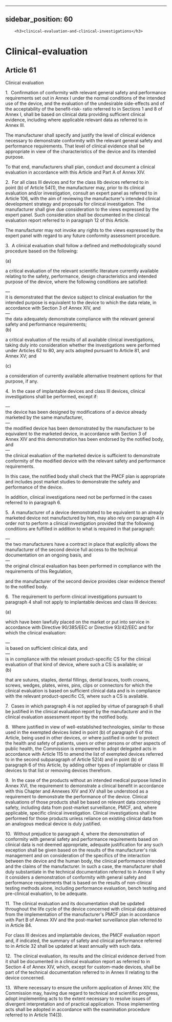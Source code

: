 
---
sidebar_position: 60
---
        <h3>clinical-evaluation-and-clinical-investigations</h3>
<h1>Clinical-evaluation</h1>
<h2>Article 61</h2>
   <p class="stitle-article-norm">Clinical evaluation</p>
   <p class="norm">1.&nbsp;&nbsp;Confirmation of conformity with 
relevant general safety and performance requirements set out in 
Annex&nbsp;I under the normal conditions of the intended use of the 
device, and the evaluation of the undesirable side-effects and of the 
acceptability of the benefit-risk- ratio referred to in Sections 1 and 8
 of Annex&nbsp;I, shall be based on clinical data providing sufficient 
clinical evidence, including where applicable relevant data as referred 
to in Annex&nbsp;III.</p>
   <p class="norm">The manufacturer shall specify and justify the level 
of clinical evidence necessary to demonstrate conformity with the 
relevant general safety and performance requirements. That level of 
clinical evidence shall be appropriate in view of the characteristics of
 the device and its intended purpose.</p>
   <p class="norm">To that end, manufacturers shall plan, conduct and 
document a clinical evaluation in accordance with this Article&nbsp;and 
Part A of Annex&nbsp;XIV.</p>
   <p class="norm">2.&nbsp;&nbsp;For all class III devices and for the 
class IIb devices referred to in point&nbsp;(b) of Article&nbsp;54(1), 
the manufacturer may, prior to its clinical evaluation and/or 
investigation, consult an expert panel as referred to in 
Article&nbsp;106, with the aim of reviewing the manufacturer's intended 
clinical development strategy and proposals for clinical investigation. 
The manufacturer shall give due consideration to the views expressed by 
the expert panel. Such consideration shall be documented in the clinical
 evaluation report referred to in paragraph&nbsp;12 of this Article.</p>
   <p class="norm">The manufacturer may not invoke any rights to the 
views expressed by the expert panel with regard to any future conformity
 assessment procedure.</p>
   <p class="norm">3.&nbsp;&nbsp;A clinical evaluation shall follow a defined and methodologically sound procedure based on the following:</p>
   <div class="grid-container grid-list">
      <div class="list grid-list-column-1">
         <span>(a)&nbsp;</span>
      </div>
      <div class="grid-list-column-2">
         <p class="norm">a critical evaluation of the relevant 
scientific literature currently available relating to the safety, 
performance, design characteristics and intended purpose of the device, 
where the following conditions are satisfied:</p>
         <div class="grid-container grid-list">
            <div class="list grid-list-column-1">
               <span>—&nbsp;</span>
            </div>
            <div class="grid-list-column-2">
               <div class="list">it is demonstrated that the device 
subject to clinical evaluation for the intended purpose is equivalent to
 the device to which the data relate, in accordance with Section&nbsp;3 
of Annex&nbsp;XIV, and</div>
            </div>
         </div>
         <div class="grid-container grid-list">
            <div class="list grid-list-column-1">
               <span>—&nbsp;</span>
            </div>
            <div class="grid-list-column-2">
               <div class="list">the data adequately demonstrate compliance with the relevant general safety and performance requirements;</div>
            </div>
         </div>
      </div>
   </div>
   <div class="grid-container grid-list">
      <div class="list grid-list-column-1">
         <span>(b)&nbsp;</span>
      </div>
      <div class="grid-list-column-2">
         <p class="norm">a critical evaluation of the results of all 
available clinical investigations, taking duly into consideration 
whether the investigations were performed under Articles&nbsp;62 
to&nbsp;80, any acts adopted pursuant to Article&nbsp;81, and 
Annex&nbsp;XV; and</p>
      </div>
   </div>
   <div class="grid-container grid-list">
      <div class="list grid-list-column-1">
         <span>(c)&nbsp;</span>
      </div>
      <div class="grid-list-column-2">
         <p class="norm">a consideration of currently available alternative treatment options for that purpose, if any.</p>
      </div>
   </div>
   <p class="norm">4.&nbsp;&nbsp;In the case of implantable devices and class III devices, clinical investigations shall be performed, except if:</p>
   <div class="grid-container grid-list">
      <div class="list grid-list-column-1">
         <span>—&nbsp;</span>
      </div>
      <div class="grid-list-column-2">
         <div class="list">the device has been designed by modifications of a device already marketed by the same manufacturer,</div>
      </div>
   </div>
   <div class="grid-container grid-list">
      <div class="list grid-list-column-1">
         <span>—&nbsp;</span>
      </div>
      <div class="grid-list-column-2">
         <div class="list">the modified device has been demonstrated by 
the manufacturer to be equivalent to the marketed device, in accordance 
with Section&nbsp;3 of Annex&nbsp;XIV and this demonstration has been 
endorsed by the notified body, and</div>
      </div>
   </div>
   <div class="grid-container grid-list">
      <div class="list grid-list-column-1">
         <span>—&nbsp;</span>
      </div>
      <div class="grid-list-column-2">
         <div class="list">the clinical evaluation of the marketed 
device is sufficient to demonstrate conformity of the modified device 
with the relevant safety and performance requirements.</div>
      </div>
   </div>
   <p class="norm">In this case, the notified body shall check that the 
PMCF plan is appropriate and includes post market studies to demonstrate
 the safety and performance of the device.</p>
   <p class="norm">In addition, clinical investigations need not be performed in the cases referred to in paragraph&nbsp;6.</p>
   <p class="norm">5.&nbsp;&nbsp;A manufacturer of a device demonstrated
 to be equivalent to an already marketed device not manufactured by him,
 may also rely on paragraph&nbsp;4 in order not to perform a clinical 
investigation provided that the following conditions are fulfilled in 
addition to what is required in that paragraph:</p>
   <div class="grid-container grid-list">
      <div class="list grid-list-column-1">
         <span>—&nbsp;</span>
      </div>
      <div class="grid-list-column-2">
         <div class="list">the two manufacturers have a contract in 
place that explicitly allows the manufacturer of the second device full 
access to the technical documentation on an ongoing basis, and</div>
      </div>
   </div>
   <div class="grid-container grid-list">
      <div class="list grid-list-column-1">
         <span>—&nbsp;</span>
      </div>
      <div class="grid-list-column-2">
         <div class="list">the original clinical evaluation has been performed in compliance with the requirements of this Regulation,</div>
      </div>
   </div>
   <p class="norm">and the manufacturer of the second device provides clear evidence thereof to the notified body.</p>
   <p class="norm">6.&nbsp;&nbsp;The requirement to perform clinical 
investigations pursuant to paragraph&nbsp;4 shall not apply to 
implantable devices and class III devices:</p>
   <div class="grid-container grid-list">
      <div class="list grid-list-column-1">
         <span>(a)&nbsp;</span>
      </div>
      <div class="grid-list-column-2">
         <p class="norm">which have been lawfully placed on the market 
or put into service in accordance with Directive&nbsp;90/385/EEC or 
Directive&nbsp;93/42/EEC and for which the clinical evaluation:</p>
         <div class="grid-container grid-list">
            <div class="list grid-list-column-1">
               <span>—&nbsp;</span>
            </div>
            <div class="grid-list-column-2">
               <div class="list">is based on sufficient clinical data, and</div>
            </div>
         </div>
         <div class="grid-container grid-list">
            <div class="list grid-list-column-1">
               <span>—&nbsp;</span>
            </div>
            <div class="grid-list-column-2">
               <div class="list">is in compliance with the relevant 
product-specific CS for the clinical evaluation of that kind of device, 
where such a CS is available; or</div>
            </div>
         </div>
      </div>
   </div>
   <div class="grid-container grid-list">
      <div class="list grid-list-column-1">
         <span>(b)&nbsp;</span>
      </div>
      <div class="grid-list-column-2">
         <p class="norm">that are sutures, staples, dental fillings, 
dental braces, tooth crowns, screws, wedges, plates, wires, pins, clips 
or connectors for which the clinical evaluation is based on sufficient 
clinical data and is in compliance with the relevant product-specific 
CS, where such a CS is available.</p>
      </div>
   </div>
   <p class="norm">7.&nbsp;&nbsp;Cases in which paragraph&nbsp;4 is not 
applied by virtue of paragraph&nbsp;6 shall be justified in the clinical
 evaluation report by the manufacturer and in the clinical evaluation 
assessment report by the notified body.</p>
   <p class="norm">8.&nbsp;&nbsp;Where justified in view of 
well-established technologies, similar to those used in the exempted 
devices listed in point&nbsp;(b) of paragraph&nbsp;6 of this Article, 
being used in other devices, or where justified in order to protect the 
health and safety of patients, users or other persons or other aspects 
of public health, the Commission is empowered to adopt delegated acts in
 accordance with Article&nbsp;115 to amend the list of exempted devices 
referred to in the second subparagraph&nbsp;of Article&nbsp;52(4) and in
 point&nbsp;(b) of paragraph&nbsp;6 of this Article, by adding other 
types of implantable or class III devices to that list or removing 
devices therefrom.</p>
   <p class="norm">9.&nbsp;&nbsp;In the case of the products without an 
intended medical purpose listed in Annex&nbsp;XVI, the requirement to 
demonstrate a clinical benefit in accordance with this Chapter and 
Annexes&nbsp;XIV and XV shall be understood as a requirement to 
demonstrate the performance of the device. Clinical evaluations of those
 products shall be based on relevant data concerning safety, including 
data from post-market surveillance, PMCF, and, where applicable, 
specific clinical investigation. Clinical investigations shall be 
performed for those products unless reliance on existing clinical data 
from an analogous medical device is duly justified.</p>
   <p class="norm">10.&nbsp;&nbsp;Without prejudice to paragraph&nbsp;4,
 where the demonstration of conformity with general safety and 
performance requirements based on clinical data is not deemed 
appropriate, adequate justification for any such exception shall be 
given based on the results of the manufacturer's risk management and on 
consideration of the specifics of the interaction between the device and
 the human body, the clinical performance intended and the claims of the
 manufacturer. In such a case, the manufacturer shall duly substantiate 
in the technical documentation referred to in Annex&nbsp;II why it 
considers a demonstration of conformity with general safety and 
performance requirements that is based on the results of non-clinical 
testing methods alone, including performance evaluation, bench testing 
and pre-clinical evaluation, to be adequate.</p>
   <p class="norm">11.&nbsp;&nbsp;The clinical evaluation and its 
documentation shall be updated throughout the life cycle of the device 
concerned with clinical data obtained from the implementation of the 
manufacturer's PMCF plan in accordance with Part B of Annex&nbsp;XIV and
 the post-market surveillance plan referred to in Article&nbsp;84.</p>
   <p class="norm">For class III devices and implantable devices, the 
PMCF evaluation report and, if indicated, the summary of safety and 
clinical performance referred to in Article&nbsp;32 shall be updated at 
least annually with such data.</p>
   <p class="norm">12.&nbsp;&nbsp;The clinical evaluation, its results 
and the clinical evidence derived from it shall be documented in a 
clinical evaluation report as referred to in Section&nbsp;4 of 
Annex&nbsp;XIV, which, except for custom-made devices, shall be part of 
the technical documentation referred to in Annex&nbsp;II relating to the
 device concerned.</p>
   <p class="norm">13.&nbsp;&nbsp;Where necessary to ensure the uniform 
application of Annex&nbsp;XIV, the Commission may, having due regard to 
technical and scientific progress, adopt implementing acts to the extent
 necessary to resolve issues of divergent interpretation and of 
practical application. Those implementing acts shall be adopted in 
accordance with the examination procedure referred to in 
Article&nbsp;114(3).</p>